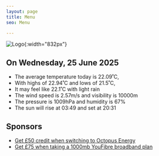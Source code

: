 ```yaml
---
layout: page
title: Menu
seo: Menu

---
```


![Logo](/images/logo.jpg){:width="832px"}

<!-- weather_marker starts -->
## On Wednesday, 25 June 2025

- The average temperature today is 22.09˚C,
- With highs of 22.94˚C and lows of 21.5˚C,
- It may feel like 22.1˚C with light rain
- The wind speed is 2.57m/s and visibility is 10000m
- The pressure is 1009hPa and humidity is 67%
- The sun will rise at 03:49 and set at 20:31

<!-- weather_marker ends -->

## Sponsors

- [Get £50 credit when switching to Octopus Energy](https://bit.ly/3oD1nnS)
- [Get £75 when taking a 1000mb YouFibre broadband plan](https://aklam.io/91zWhU?)
